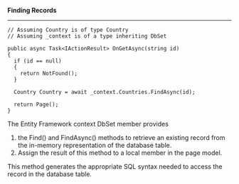 **Finding Records**
***
```
// Assuming Country is of type Country
// Assuming _context is of a type inheriting DbSet

public async Task<IActionResult> OnGetAsync(string id)
{
  if (id == null)
  {
    return NotFound();
  }

  Country Country = await _context.Countries.FindAsync(id);
  
  return Page();
}
```

The Entity Framework context DbSet member provides
1. the Find() and FindAsync() methods to retrieve an existing record from the in-memory representation of the database table.
1. Assign the result of this method to a local member in the page model.

This method generates the appropriate SQL syntax needed to access the record in the database table.
